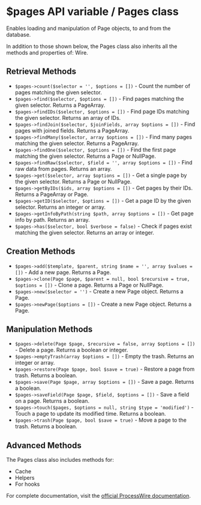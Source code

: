 # $pages API variable / Pages class

Enables loading and manipulation of Page objects, to and from the database.

In addition to those shown below, the Pages class also inherits all the methods and properties of: Wire.

## Retrieval Methods

- `$pages->count($selector = '', $options = [])` - Count the number of pages matching the given selector.
- `$pages->find($selector, $options = [])` - Find pages matching the given selector. Returns a PageArray.
- `$pages->findIDs($selector, $options = [])` - Find page IDs matching the given selector. Returns an array of IDs.
- `$pages->findJoin($selector, $joinFields, array $options = [])` - Find pages with joined fields. Returns a PageArray.
- `$pages->findMany($selector, array $options = [])` - Find many pages matching the given selector. Returns a PageArray.
- `$pages->findOne($selector, $options = [])` - Find the first page matching the given selector. Returns a Page or NullPage.
- `$pages->findRaw($selector, $field = '', array $options = [])` - Find raw data from pages. Returns an array.
- `$pages->get($selector, array $options = [])` - Get a single page by the given selector. Returns a Page or NullPage.
- `$pages->getByIDs($ids, array $options = [])` - Get pages by their IDs. Returns a PageArray or Page.
- `$pages->getID($selector, $options = [])` - Get a page ID by the given selector. Returns an integer or array.
- `$pages->getInfoByPath(string $path, array $options = [])` - Get page info by path. Returns an array.
- `$pages->has($selector, bool $verbose = false)` - Check if pages exist matching the given selector. Returns an array or integer.

## Creation Methods

- `$pages->add($template, $parent, string $name = '', array $values = [])` - Add a new page. Returns a Page.
- `$pages->clone(Page $page, $parent = null, bool $recursive = true, $options = [])` - Clone a page. Returns a Page or NullPage.
- `$pages->new($selector = '')` - Create a new Page object. Returns a Page.
- `$pages->newPage($options = [])` - Create a new Page object. Returns a Page.

## Manipulation Methods

- `$pages->delete(Page $page, $recursive = false, array $options = [])` - Delete a page. Returns a boolean or integer.
- `$pages->emptyTrash(array $options = [])` - Empty the trash. Returns an integer or array.
- `$pages->restore(Page $page, bool $save = true)` - Restore a page from trash. Returns a boolean.
- `$pages->save(Page $page, array $options = [])` - Save a page. Returns a boolean.
- `$pages->saveField(Page $page, $field, $options = [])` - Save a field on a page. Returns a boolean.
- `$pages->touch($pages, $options = null, string $type = 'modified')` - Touch a page to update its modified time. Returns a boolean.
- `$pages->trash(Page $page, bool $save = true)` - Move a page to the trash. Returns a boolean.

## Advanced Methods

The Pages class also includes methods for:

- Cache
- Helpers
- For hooks

For complete documentation, visit the [official ProcessWire documentation](https://processwire.com/api/ref/pages/).
